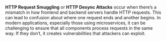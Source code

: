 **HTTP Request Smuggling** or **HTTP Desync Attacks** occur when there’s a mismatch in how frontend and backend servers handle HTTP requests. This can lead to confusion about where one request ends and another begins. In modern applications, especially those using microservices, it can be challenging to ensure that all components process requests in the same way. If they don’t, it creates vulnerabilities that attackers can exploit.
